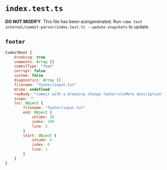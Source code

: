 # `index.test.ts`

**DO NOT MODIFY**. This file has been autogenerated. Run `rome test internal/commit-parser/index.test.ts --update-snapshots` to update.

## `footer`

```javascript
CommitRoot {
	breaking: true
	comments: Array []
	commitType: "feat"
	corrupt: false
	custom: false
	diagnostics: Array []
	filename: "footer/input.txt"
	mtime: undefined
	rawBody: "commit with a breaking change footer\n\nMore description\n\nBREAKING CHANGE: breaking change footer"
	scope: ""
	loc: Object {
		filename: "footer/input.txt"
		end: Object {
			column: 38
			index: 100
			line: 5
		}
		start: Object {
			column: 0
			index: 0
			line: 1
		}
	}
}
```
